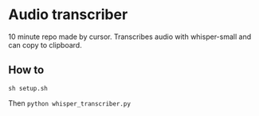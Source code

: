 # Audio transcriber

10 minute repo made by cursor. Transcribes audio with whisper-small and can copy to clipboard. 

## How to
`sh setup.sh`

Then `python whisper_transcriber.py`
